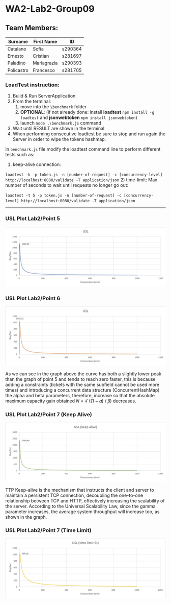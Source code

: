 # WA2-Lab2-Group09

## Team Members:

| Surname    | First Name  | ID      |
|------------|-------------|---------|
| Catalano   | Sofia       | s290364 |
| Ernesto    | Cristian    | s281697 |
| Paladino   | Mariagrazia | s290393 |
| Policastro | Francesco   | s281705 |


### LoadTest instruction:
1) Build & Run ServerApplication
2) From the terminal:
   1) move into the `\benchmark` folder 
   2) **OPTIONAL**: (if not already done: install **loadtest** `npm install -g loadtest` and **jsonwebtoken** `npm install jsonwebtoken`)
   3) launch `node .\benchmark.js` command
3) Wait until RESULT are shown in the terminal
4) When performing consecutive loadtest be sure to stop and run again the Server in order to wipe the tokens hashmap.

In `benchmark.js` file modify the loadtest command line to perform different tests such as:

1) keep-alive connection:

`loadtest -k -p token.js -n [number-of-request] -c [concurrency-level] http://localhost:8080/validate -T application/json`
2) time-limit: Max number of seconds to wait until requests no longer go out:

`loadtest -t 5 -p token.js -n [number-of-request] -c [concurrency-level] http://localhost:8080/validate -T application/json`

<hr/>

### USL Plot Lab2/Point 5

![usl1](server/src/main/resources/usl1.jpg?raw=true "usl1")

### USL Plot Lab2/Point 6

![usl2](server/src/main/resources/usl2.jpg?raw=true "usl2")

As we can see in the graph above the curve has both a slightly lower peak than the graph of point 5 and tends to reach zero faster, 
this is because adding a constraints (tickets with the same subfield cannot be used more times) and introducing a concurrent data structure 
(ConcurrentHashMap) the alpha and beta parameters, therefore, increase so that the absolute maximum capacity gain obtained 𝑁 = √ ((1 − 𝛼) / 𝛽)
decreases.

### USL Plot Lab2/Point 7 (Keep Alive)

![usl3](server/src/main/resources/usl3.jpg?raw=true "usl3")

TTP Keep-alive is the mechanism that instructs the client and server to maintain a persistent TCP connection, decoupling the one-to-one relationship between TCP and HTTP, effectively increasing the scalability of the server.
According to the Universal Scalability Law, since the gamma parameter increases, the average system throughput will increase too, as shown in the graph.

### USL Plot Lab2/Point 7 (Time Limit)

![usl4](server/src/main/resources/usl4.jpg?raw=true "usl4")
